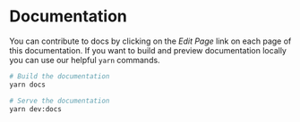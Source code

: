 # Documentation

You can contribute to docs by clicking on the *Edit Page* link on each page of this documentation. If you want to build and preview documentation locally you can use our helpful `yarn` commands.

```bash
# Build the documentation
yarn docs

# Serve the documentation
yarn dev:docs
```
